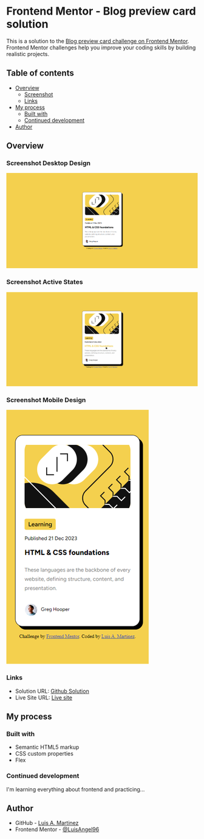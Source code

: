 # Frontend Mentor - Blog preview card solution

This is a solution to the [Blog preview card challenge on Frontend Mentor](https://www.frontendmentor.io/challenges/blog-preview-card-ckPaj01IcS). Frontend Mentor challenges help you improve your coding skills by building realistic projects. 

## Table of contents

- [Overview](#overview)
  - [Screenshot](#screenshot)
  - [Links](#links)
- [My process](#my-process)
  - [Built with](#built-with)
  - [Continued development](#continued-development)
- [Author](#author)


## Overview

### Screenshot Desktop Design

![](design/desktop-design.png)

### Screenshot Active States

![](design/active-states.png)

### Screenshot Mobile Design

![](design/mobile-design.png)


### Links

- Solution URL: [Github Solution](https://github.com/LuisAngel96/blog-card)
- Live Site URL: [Live site](https://luisangel96.github.io/blog-card/)

## My process

### Built with

- Semantic HTML5 markup
- CSS custom properties
- Flex

### Continued development

I'm learning everything about frontend and practicing...

## Author

- GitHub - [Luis A. Martinez](https://github.com/LuisAngel96)
- Frontend Mentor - [@LuisAngel96](https://www.frontendmentor.io/profile/LuisAngel96)
